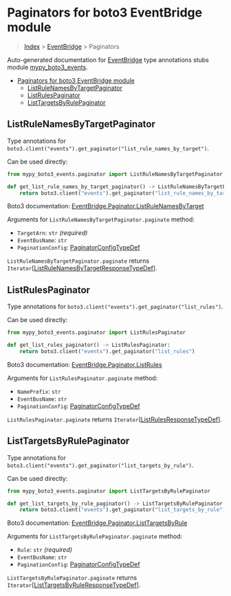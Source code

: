 # Paginators for boto3 EventBridge module

> [Index](..) > [EventBridge](.) > Paginators

Auto-generated documentation for
[EventBridge](https://boto3.amazonaws.com/v1/documentation/api/1.17.76/reference/services/events.html#EventBridge)
type annotations stubs module
[mypy_boto3_events](https://pypi.org/project/mypy-boto3-events/).

- [Paginators for boto3 EventBridge module](#paginators-for-boto3-eventbridge-module)
  - [ListRuleNamesByTargetPaginator](#listrulenamesbytargetpaginator)
  - [ListRulesPaginator](#listrulespaginator)
  - [ListTargetsByRulePaginator](#listtargetsbyrulepaginator)

## ListRuleNamesByTargetPaginator

Type annotations for
`boto3.client("events").get_paginator("list_rule_names_by_target")`.

Can be used directly:

```python
from mypy_boto3_events.paginator import ListRuleNamesByTargetPaginator

def get_list_rule_names_by_target_paginator() -> ListRuleNamesByTargetPaginator:
    return boto3.client("events").get_paginator("list_rule_names_by_target")
```

Boto3 documentation:
[EventBridge.Paginator.ListRuleNamesByTarget](https://boto3.amazonaws.com/v1/documentation/api/1.17.76/reference/services/events.html#EventBridge.Paginator.ListRuleNamesByTarget)

Arguments for `ListRuleNamesByTargetPaginator.paginate` method:

- `TargetArn`: `str` *(required)*
- `EventBusName`: `str`
- `PaginationConfig`:
  [PaginatorConfigTypeDef](./type_defs.md#paginatorconfigtypedef)

`ListRuleNamesByTargetPaginator.paginate` returns
`Iterator`\[[ListRuleNamesByTargetResponseTypeDef](./type_defs.md#listrulenamesbytargetresponsetypedef)\].

## ListRulesPaginator

Type annotations for `boto3.client("events").get_paginator("list_rules")`.

Can be used directly:

```python
from mypy_boto3_events.paginator import ListRulesPaginator

def get_list_rules_paginator() -> ListRulesPaginator:
    return boto3.client("events").get_paginator("list_rules")
```

Boto3 documentation:
[EventBridge.Paginator.ListRules](https://boto3.amazonaws.com/v1/documentation/api/1.17.76/reference/services/events.html#EventBridge.Paginator.ListRules)

Arguments for `ListRulesPaginator.paginate` method:

- `NamePrefix`: `str`
- `EventBusName`: `str`
- `PaginationConfig`:
  [PaginatorConfigTypeDef](./type_defs.md#paginatorconfigtypedef)

`ListRulesPaginator.paginate` returns
`Iterator`\[[ListRulesResponseTypeDef](./type_defs.md#listrulesresponsetypedef)\].

## ListTargetsByRulePaginator

Type annotations for
`boto3.client("events").get_paginator("list_targets_by_rule")`.

Can be used directly:

```python
from mypy_boto3_events.paginator import ListTargetsByRulePaginator

def get_list_targets_by_rule_paginator() -> ListTargetsByRulePaginator:
    return boto3.client("events").get_paginator("list_targets_by_rule")
```

Boto3 documentation:
[EventBridge.Paginator.ListTargetsByRule](https://boto3.amazonaws.com/v1/documentation/api/1.17.76/reference/services/events.html#EventBridge.Paginator.ListTargetsByRule)

Arguments for `ListTargetsByRulePaginator.paginate` method:

- `Rule`: `str` *(required)*
- `EventBusName`: `str`
- `PaginationConfig`:
  [PaginatorConfigTypeDef](./type_defs.md#paginatorconfigtypedef)

`ListTargetsByRulePaginator.paginate` returns
`Iterator`\[[ListTargetsByRuleResponseTypeDef](./type_defs.md#listtargetsbyruleresponsetypedef)\].
